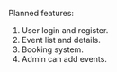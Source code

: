 Planned features:
1. User login and register.
2. Event list and details.
3. Booking system.
4. Admin can add events.
